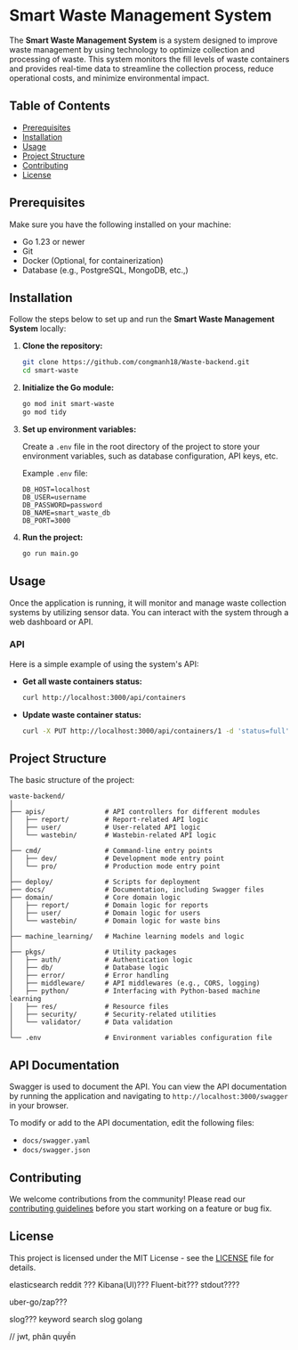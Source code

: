 

# Smart Waste Management System

The **Smart Waste Management System** is a system designed to improve waste management by using technology to optimize collection and processing of waste. This system monitors the fill levels of waste containers and provides real-time data to streamline the collection process, reduce operational costs, and minimize environmental impact.

## Table of Contents

- [Prerequisites](#prerequisites)
- [Installation](#installation)
- [Usage](#usage)
- [Project Structure](#project-structure)
- [Contributing](#contributing)
- [License](#license)

## Prerequisites

Make sure you have the following installed on your machine:

- Go 1.23 or newer
- Git
- Docker (Optional, for containerization)
- Database (e.g., PostgreSQL, MongoDB, etc.,)
  
## Installation

Follow the steps below to set up and run the **Smart Waste Management System** locally:

1. **Clone the repository:**

   ```bash
   git clone https://github.com/congmanh18/Waste-backend.git
   cd smart-waste
   ```

2. **Initialize the Go module:**

   ```bash
   go mod init smart-waste
   go mod tidy
   ```

3. **Set up environment variables:**

   Create a `.env` file in the root directory of the project to store your environment variables, such as database configuration, API keys, etc.

   Example `.env` file:

   ```env
   DB_HOST=localhost
   DB_USER=username
   DB_PASSWORD=password
   DB_NAME=smart_waste_db
   DB_PORT=3000
   ```

4. **Run the project:**

   ```bash
   go run main.go
   ```

## Usage

Once the application is running, it will monitor and manage waste collection systems by utilizing sensor data. You can interact with the system through a web dashboard or API.

### API

Here is a simple example of using the system's API:

- **Get all waste containers status:**

  ```bash
  curl http://localhost:3000/api/containers
  ```

- **Update waste container status:**

  ```bash
  curl -X PUT http://localhost:3000/api/containers/1 -d 'status=full'
  ```

## Project Structure

The basic structure of the project:

```
waste-backend/
│
├── apis/               # API controllers for different modules
│   ├── report/         # Report-related API logic
│   ├── user/           # User-related API logic
│   └── wastebin/       # Wastebin-related API logic
│
├── cmd/                # Command-line entry points
│   ├── dev/            # Development mode entry point
│   └── pro/            # Production mode entry point
│
├── deploy/             # Scripts for deployment
├── docs/               # Documentation, including Swagger files
├── domain/             # Core domain logic
│   ├── report/         # Domain logic for reports
│   ├── user/           # Domain logic for users
│   └── wastebin/       # Domain logic for waste bins
│
├── machine_learning/   # Machine learning models and logic
│
├── pkgs/               # Utility packages
│   ├── auth/           # Authentication logic
│   ├── db/             # Database logic
│   ├── error/          # Error handling
│   ├── middleware/     # API middlewares (e.g., CORS, logging)
│   ├── python/         # Interfacing with Python-based machine learning
│   ├── res/            # Resource files
│   ├── security/       # Security-related utilities
│   └── validator/      # Data validation
│
└── .env                # Environment variables configuration file

```
## API Documentation

Swagger is used to document the API. You can view the API documentation by running the application and navigating to `http://localhost:3000/swagger` in your browser.

To modify or add to the API documentation, edit the following files:

- `docs/swagger.yaml`
- `docs/swagger.json`

## Contributing

We welcome contributions from the community! Please read our [contributing guidelines](CONTRIBUTING.md) before you start working on a feature or bug fix.

## License

This project is licensed under the MIT License - see the [LICENSE](LICENSE) file for details.


elasticsearch
reddit ???
Kibana(UI)???
Fluent-bit???
stdout????


uber-go/zap???

slog??? keyword search slog golang

// jwt, phân quyền